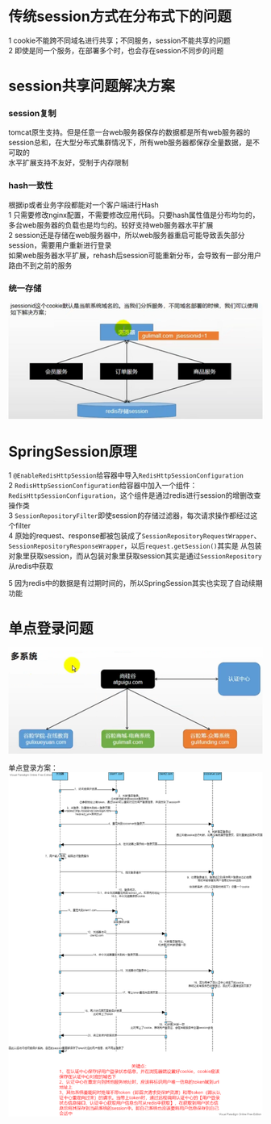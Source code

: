 # 传统session方式在分布式下的问题
1 cookie不能跨不同域名进行共享；不同服务，session不能共享的问题  
2 即使是同一个服务，在部署多个时，也会存在session不同步的问题  

# session共享问题解决方案
### session复制
tomcat原生支持。但是任意一台web服务器保存的数据都是所有web服务器的session总和，在大型分布式集群情况下，所有web服务器都保存全量数据，是不可取的  
水平扩展支持不友好，受制于内存限制
### hash一致性
根据ip或者业务字段都能对一个客户端进行Hash  
1 只需要修改nginx配置，不需要修改应用代码。只要hash属性值是分布均匀的，多台web服务器的负载也是均匀的。较好支持web服务器水平扩展  
2 session还是存储在web服务器中，所以web服务器重启可能导致丢失部分session，需要用户重新进行登录  
如果web服务器水平扩展，rehash后session可能重新分布，会导致有一部分用户路由不到之前的服务  

### 统一存储
![img.png](images/分布式下session共享问题.png)

# SpringSession原理
1 ```@EnableRedisHttpSession```给容器中导入```RedisHttpSessionConfiguration```  
2 ```RedisHttpSessionConfiguration```给容器中加入一个组件：```RedisHttpSessionConfiguration```，这个组件是通过redis进行session的增删改查操作类  
3 ```SessionRepositoryFilter```即使session的存储过滤器，每次请求操作都经过这个filter  
4 原始的request、response都被包装成了```SessionRepositoryRequestWrapper```、```SessionRepositoryResponseWrapper```，以后```request.getSession()```其实是
从包装对象里获取session，而从包装对象里获取session其实是通过```SessionRepository```从redis中获取  

5 因为redis中的数据是有过期时间的，所以SpringSession其实也实现了自动续期功能

# 单点登录问题
![img.png](images/多域名场景下session共享问题.png)

单点登录方案：  
![img.png](images/SSO.png)

